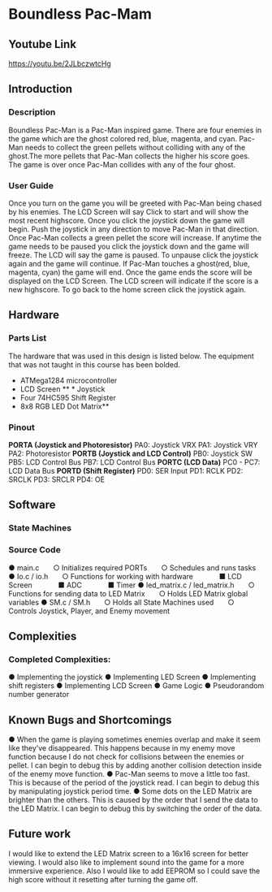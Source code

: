 # Boundless Pac-Mam

## Youtube Link

https://youtu.be/2JLbczwtcHg

## Introduction

### Description

Boundless Pac-Man is a Pac-Man inspired game. There are four enemies in the game
which are the ghost colored red, blue, magenta, and cyan. Pac-Man needs to collect the green
pellets without colliding with any of the ghost.The more pellets that Pac-Man collects the higher
his score goes. The game is over once Pac-Man collides with any of the four ghost.


### User Guide

Once you turn on the game you will be greeted with Pac-Man being chased by his
enemies. The LCD Screen will say Click to start and will show the most recent highscore. Once
you click the joystick down the game will begin.
Push the joystick in any direction to move Pac-Man in that direction. Once Pac-Man
collects a green pellet the score will increase.
If anytime the game needs to be paused you click the joystick down and the game will
freeze. The LCD will say the game is paused. To unpause click the joystick again and the game
will continue.
If Pac-Man touches a ghost(red, blue, magenta, cyan) the game will end. Once the game
ends the score will be displayed on the LCD Screen. The LCD screen will indicate if the score is
a new highscore.
To go back to the home screen click the joystick again.


## Hardware

### Parts List

The hardware that was used in this design is listed below. The equipment that was not
taught in this course has been bolded.
* ATMega1284 microcontroller
* LCD Screen
** * Joystick
* Four 74HC595 Shift Register
* 8x8 RGB LED Dot Matrix**

### Pinout
**PORTA ​(Joystick and Photoresistor)**
PA0: Joystick VRX
PA1: Joystick VRY
PA2: Photoresistor
**PORTB ​(Joystick and LCD Control)**
PB0: Joystick SW
PB5: LCD Control Bus
PB7: LCD Control Bus
**PORTC ​(LCD Data)**
PC0 - PC7: LCD Data Bus
**PORTD ​(Shift Register)**
PD0: SER Input
PD1: RCLK
PD2: SRCLK
PD3: SRCLR
PD4: OE


## Software

### State Machines




### Source Code
● main.c
&nbsp;&nbsp;&nbsp;&nbsp;&nbsp;&nbsp;○ Initializes required PORTs
&nbsp;&nbsp;&nbsp;&nbsp;&nbsp;&nbsp;○ Schedules and runs tasks
● Io.c​ / ​io.h
&nbsp;&nbsp;&nbsp;&nbsp;&nbsp;&nbsp;○ Functions for working with hardware
&nbsp;&nbsp;&nbsp;&nbsp;&nbsp;&nbsp;&nbsp;&nbsp;&nbsp;&nbsp;&nbsp;&nbsp;■ LCD Screen
&nbsp;&nbsp;&nbsp;&nbsp;&nbsp;&nbsp;&nbsp;&nbsp;&nbsp;&nbsp;&nbsp;&nbsp;■ ADC
&nbsp;&nbsp;&nbsp;&nbsp;&nbsp;&nbsp;&nbsp;&nbsp;&nbsp;&nbsp;&nbsp;&nbsp;■ Timer
● led_matrix.c​ / ​led_matrix.h
&nbsp;&nbsp;&nbsp;&nbsp;&nbsp;&nbsp;○ Functions for sending data to LED Matrix
&nbsp;&nbsp;&nbsp;&nbsp;&nbsp;&nbsp;○ Holds LED Matrix global variables
● SM.c​ / ​SM.h
&nbsp;&nbsp;&nbsp;&nbsp;&nbsp;&nbsp;○ Holds all State Machines used
&nbsp;&nbsp;&nbsp;&nbsp;&nbsp;&nbsp;○ Controls Joystick, Player, and Enemy movement

## Complexities

### Completed Complexities:
● Implementing the joystick
● Implementing LED Screen
● Implementing shift registers
● Implementing LCD Screen
● Game Logic
● Pseudorandom number generator

## Known Bugs and Shortcomings
● When the game is playing sometimes enemies overlap and make it seem like they’ve
disappeared. This happens because in my enemy move function because I do not check
for collisions between the enemies or pellet. I can begin to debug this by adding another
collision detection inside of the enemy move function.
● Pac-Man seems to move a little too fast. This is because of the period of the joystick
read. I can begin to debug this by manipulating joystick period time.
● Some dots on the LED Matrix are brighter than the others. This is caused by the order
that I send the data to the LED Matrix. I can begin to debug this by switching the order of
the data.
## Future work

I would like to extend the LED Matrix screen to a 16x16 screen for better viewing. I would also
like to implement sound into the game for a more immersive experience. Also I would like to add
EEPROM so I could save the high score without it resetting after turning the game off.


